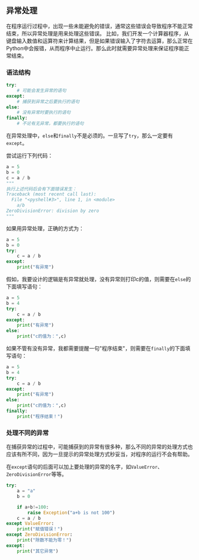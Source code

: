 ## 异常处理

在程序运行过程中，出现一些未能避免的错误，通常这些错误会导致程序不能正常结束，所以异常处理是用来处理这些错误。
比如，我们开发一个计算器程序，从键盘输入数值和运算符来计算结果，但是如果错误输入了字符去运算，那么正常在
Python中会报错，从而程序中止运行。那么此时就需要异常处理来保证程序能正常结束。

### 语法结构

```Python
try:
    # 可能会发生异常的语句
except:                   
    # 捕获到异常之后要执行的语句
else:
    # 没有异常时要执行的语句
finally:
    # 不论有无异常，都要执行的语句
```

在异常处理中，`else`和`finally`不是必须的。一旦写了`try`，那么一定要有`except`。

尝试运行下列代码：
```Python
a = 5
b = 0
c = a / b
"""
执行上述代码后会有下面错误发生：
Traceback (most recent call last):
  File "<pyshell#3>", line 1, in <module>
    a/b
ZeroDivisionError: division by zero
"""
```
如果用异常处理，正确的方式为：
```python
a = 5
b = 0
try:
    c = a / b
except:
    print("有异常")
```

假如，我要设计的逻辑是有异常就处理，没有异常则打印c的值，则需要在`else`的下面填写语句：

```python
a = 5
b = 4
try:
    c = a / b
except:
    print("有异常")
else:
    print("c的值为：",c)
```
如果不管有没有异常，我都需要提醒一句"程序结束"，则需要在`finally`的下面填写语句：

```python
a = 5
b = 4
try:
    c = a / b
except:
    print("有异常")
else:
    print("c的值为：",c)
finally:
    print("程序结束！")
```
### 处理不同的异常

在捕获异常的过程中，可能捕获到的异常有很多种，那么不同的异常的处理方式也应该有所不同，因为一旦提示的异常处理方式秒妥当，对程序的运行不会有帮助。

在`except`语句的后面可以加上要处理的异常的名字，如`ValueError`、`ZeroDivisionError`等等。

```python
try:
    a = "a"
    b = 0

    if a+b!=100:
        raise Exception("a+b is not 100")
    c = a / b
except ValueError:
    print("赋值错误！")
except ZeroDivisionError:
    print("除数不能为零！")
except:
    print("其它异常")
```